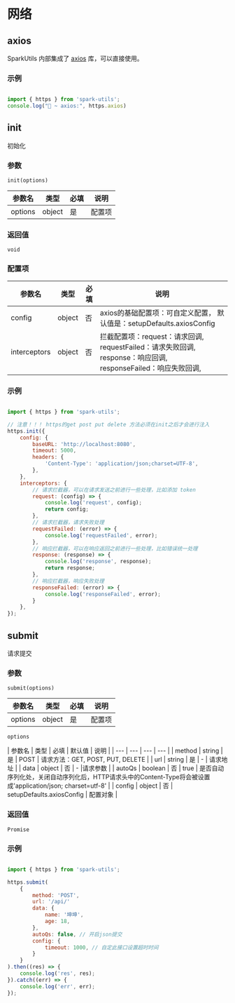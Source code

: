 # 网络

## axios

SparkUtils 内部集成了 [axios](http://www.axios-js.com/zh-cn/) 库，可以直接使用。

### 示例

```js

import { https } from 'spark-utils';
console.log("🚀 ~ axios:", https.axios)

```

## init

初始化

### 参数

`init(options)`

| 参数名 | 类型 | 必填 | 说明 |
| --- | --- | --- | --- |
| options | object | 是 | 配置项 |

### 返回值

`void`

### 配置项

| 参数名 | 类型 | 必填 | 说明 |
| --- | --- | --- | --- |
| config | object | 否 | axios的基础配置项：可自定义配置， 默认值是：setupDefaults.axiosConfig  |
| interceptors | object | 否 | 拦截配置项：request：请求回调, requestFailed：请求失败回调, response：响应回调, responseFailed：响应失败回调, |

### 示例

```js

import { https } from 'spark-utils';

// 注意！！！ https的get post put delete 方法必须在init之后才会进行注入
https.init({
    config: {
        baseURL: 'http://localhost:8080',
        timeout: 5000,
        headers: {
            'Content-Type': 'application/json;charset=UTF-8',
        },
    },
    interceptors: {
        // 请求拦截器，可以在请求发送之前进行一些处理，比如添加 token
        request: (config) => {
            console.log('request', config);
            return config;
        },
        // 请求拦截器，请求失败处理
        requestFailed: (error) => {
            console.log('requestFailed', error);
        },
        // 响应拦截器，可以在响应返回之前进行一些处理，比如错误统一处理
        response: (response) => {
            console.log('response', response);
            return response;
        },
        // 响应拦截器，响应失败处理
        responseFailed: (error) => {
            console.log('responseFailed', error); 
        }
    },
});

```

## submit

请求提交

### 参数

`submit(options)`

| 参数名 | 类型 | 必填 | 说明 |
| --- | --- | --- | --- |
| options | object | 是 | 配置项 |

`options`

| 参数名 | 类型 | 必填 | 默认值 | 说明 |
| --- | --- | --- | --- |
| method | string | 是 | POST | 请求方法：GET, POST, PUT, DELETE |
| url | string | 是 | - | 请求地址 |
| data | object | 否 | - |请求参数 |
| autoQs | boolean | 否 | true | 是否自动序列化处，关闭自动序列化后，HTTP请求头中的Content-Type将会被设置成'application/json; charset=utf-8' |
| config | object | 否 | setupDefaults.axiosConfig | 配置对象 |

### 返回值

`Promise`

### 示例

```js

import { https } from 'spark-utils';

https.submit(
    {
        method: 'POST',
        url: '/api/'
        data: {
            name: '坤坤',
            age: 18,
        },
        autoQs: false, // 开启json提交
        config: {
            timeout: 1000, // 自定此接口设置超时时间
        }
    }
).then((res) => {
    console.log('res', res);
}).catch((err) => {
    console.log('err', err);
});

```
